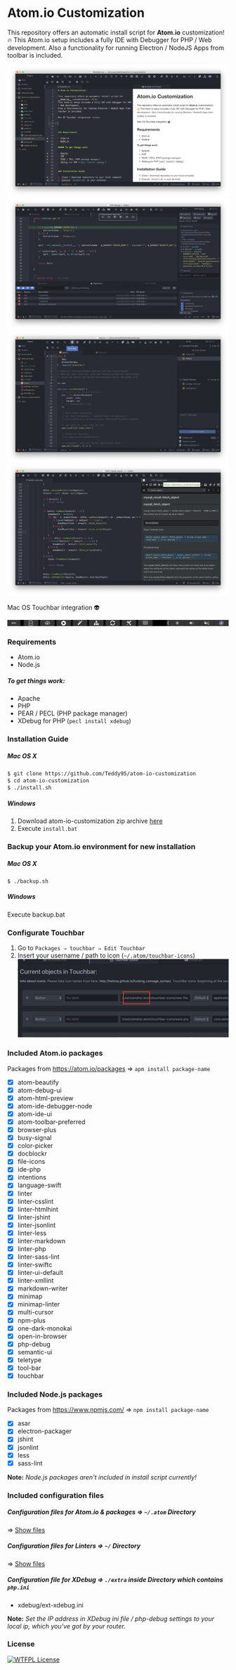 # Atom.io Customization

This repository offers an automatic install script for **Atom.io** customization! :fire:
This Atom.io setup includes a fully IDE with Debugger for PHP / Web development.
Also a functionality for running Electron / NodeJS Apps from toolbar is included.

![Markdown Editor & Preview](img/screen_1.png)
![PHP IDE & Debugger](img/screen_2.png)
![Electron IDE - Run App from toolbar](img/screen_3.png)
![Integrated browser for Documentations](img/screen_4.png)

Mac OS Touchbar integration :alien:

![Touchbar](img/touchbar.png)

### Requirements

-   Atom.io
-   Node.js

##### To get things work:

-   Apache
-   PHP
-   PEAR / PECL (PHP package manager)
-   XDebug for PHP (`pecl install xdebug`)

### Installation Guide

##### Mac OS X

    $ git clone https://github.com/Teddy95/atom-io-customization
    $ cd atom-io-customization
    $ ./install.sh

##### Windows

1.  Download atom-io-customization zip archive [here](https://github.com/Teddy95/atom-io-customization/archive/master.zip)
2.  Execute `install.bat`

### Backup your Atom.io environment for new installation

##### Mac OS X

    $ ./backup.sh

##### Windows

Execute backup.bat

### Configurate Touchbar

1.  Go to `Packages ⇒ touchbar ⇒ Edit Touchbar`
2.  Insert your username / path to icon (`~/.atom/touchbar-icons`)
    ![Touchbar Configuration](img/touchbar_config.png)

### Included Atom.io packages

Packages from <https://atom.io/packages> ⇒ `apm install package-name`

-   [x] atom-beautify
-   [x] atom-debug-ui
-   [x] atom-html-preview
-   [x] atom-ide-debugger-node
-   [x] atom-ide-ui
-   [x] atom-toolbar-preferred
-   [x] browser-plus
-   [x] busy-signal
-   [x] color-picker
-   [x] docblockr
-   [x] file-icons
-   [x] ide-php
-   [x] intentions
-   [x] language-swift
-   [x] linter
-   [x] linter-csslint
-   [x] linter-htmlhint
-   [x] linter-jshint
-   [x] linter-jsonlint
-   [x] linter-less
-   [x] linter-markdown
-   [x] linter-php
-   [x] linter-sass-lint
-   [x] linter-swiftc
-   [x] linter-ui-default
-   [x] linter-xmllint
-   [x] markdown-writer
-   [x] minimap
-   [x] minimap-linter
-   [x] multi-cursor
-   [x] npm-plus
-   [x] one-dark-monokai
-   [x] open-in-browser
-   [x] php-debug
-   [x] semantic-ui
-   [x] teletype
-   [x] tool-bar
-   [x] touchbar

### Included Node.js packages

Packages from <https://www.npmjs.com/> ⇒ `npm install package-name`

-   [x] asar
-   [x] electron-packager
-   [x] jshint
-   [x] jsonlint
-   [x] less
-   [x] sass-lint

**Note:** _Node.js packages aren't included in install script currently!_

### Included configuration files

##### Configuration files for Atom.io & packages ⇒ `~/.atom` Directory

⇒ [Show files](https://github.com/Teddy95/atom-io-customization/tree/master/atom)

##### Configuration files for Linters ⇒ `~/` Directory

⇒ [Show files](https://github.com/Teddy95/atom-io-customization/tree/master/linter-conf)

##### Configuration file for XDebug ⇒ `./extra` inside Directory which contains `php.ini`

-   xdebug/ext-xdebug.ini

**Note:** _Set the IP address in XDebug ini file / php-debug settings to your local ip, which you've got by your router._

### License

[![WTFPL License](http://www.wtfpl.net/wp-content/uploads/2012/12/wtfpl-badge-1.png)](https://github.com/Teddy95/atom-io-customization/blob/master/LICENSE)
